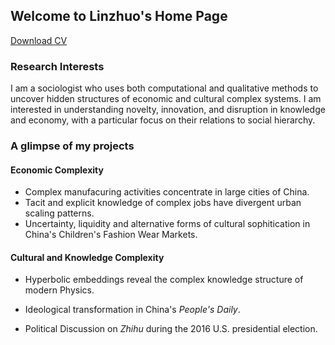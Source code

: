 ## Welcome to Linzhuo's Home Page



[Download CV](./blog/CV_Linzhuo%20Li.pdf)

### Research Interests

I am a sociologist who uses both computational and qualitative methods to uncover hidden structures of economic and cultural complex systems. I am interested in understanding novelty, innovation, and disruption in knowledge and economy, with a particular focus on their relations to social hierarchy. 



### A glimpse of my projects

#### Economic Complexity

- Complex manufacuring activities concentrate in large cities of China.
- Tacit and explicit knowledge of complex jobs have divergent urban scaling patterns. 
- Uncertainty, liquidity and alternative forms of cultural sophitication in China's Children's Fashion Wear Markets.

#### Cultural and Knowledge Complexity

- Hyperbolic embeddings reveal the complex knowledge structure of modern Physics.

- Ideological transformation in China's *People's Daily*.
- Political Discussion on *Zhihu* during the 2016 U.S. presidential election.





